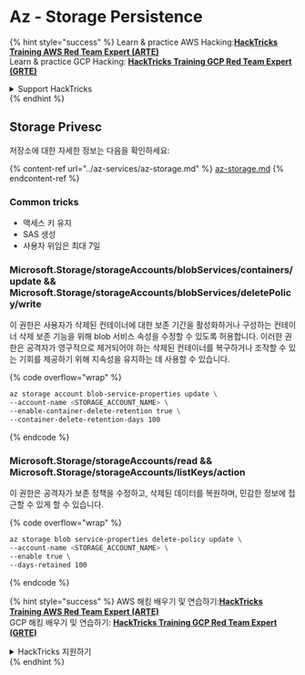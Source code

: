 # Az - Storage Persistence

{% hint style="success" %}
Learn & practice AWS Hacking:<img src="../../../.gitbook/assets/image (1) (1) (1) (1).png" alt="" data-size="line">[**HackTricks Training AWS Red Team Expert (ARTE)**](https://training.hacktricks.xyz/courses/arte)<img src="../../../.gitbook/assets/image (1) (1) (1) (1).png" alt="" data-size="line">\
Learn & practice GCP Hacking: <img src="../../../.gitbook/assets/image (2) (1).png" alt="" data-size="line">[**HackTricks Training GCP Red Team Expert (GRTE)**<img src="../../../.gitbook/assets/image (2) (1).png" alt="" data-size="line">](https://training.hacktricks.xyz/courses/grte)

<details>

<summary>Support HackTricks</summary>

* Check the [**subscription plans**](https://github.com/sponsors/carlospolop)!
* **Join the** 💬 [**Discord group**](https://discord.gg/hRep4RUj7f) or the [**telegram group**](https://t.me/peass) or **follow** us on **Twitter** 🐦 [**@hacktricks\_live**](https://twitter.com/hacktricks_live)**.**
* **Share hacking tricks by submitting PRs to the** [**HackTricks**](https://github.com/carlospolop/hacktricks) and [**HackTricks Cloud**](https://github.com/carlospolop/hacktricks-cloud) github repos.

</details>
{% endhint %}

## Storage Privesc

저장소에 대한 자세한 정보는 다음을 확인하세요:

{% content-ref url="../az-services/az-storage.md" %}
[az-storage.md](../az-services/az-storage.md)
{% endcontent-ref %}

### Common tricks

* 액세스 키 유지
* SAS 생성
* 사용자 위임은 최대 7일

### Microsoft.Storage/storageAccounts/blobServices/containers/update && Microsoft.Storage/storageAccounts/blobServices/deletePolicy/write

이 권한은 사용자가 삭제된 컨테이너에 대한 보존 기간을 활성화하거나 구성하는 컨테이너 삭제 보존 기능을 위해 blob 서비스 속성을 수정할 수 있도록 허용합니다. 이러한 권한은 공격자가 영구적으로 제거되어야 하는 삭제된 컨테이너를 복구하거나 조작할 수 있는 기회를 제공하기 위해 지속성을 유지하는 데 사용할 수 있습니다. 

{% code overflow="wrap" %}
```bash
az storage account blob-service-properties update \
--account-name <STORAGE_ACCOUNT_NAME> \
--enable-container-delete-retention true \
--container-delete-retention-days 100
```
{% endcode %}

### Microsoft.Storage/storageAccounts/read && Microsoft.Storage/storageAccounts/listKeys/action

이 권한은 공격자가 보존 정책을 수정하고, 삭제된 데이터를 복원하며, 민감한 정보에 접근할 수 있게 할 수 있습니다.

{% code overflow="wrap" %}
```bash
az storage blob service-properties delete-policy update \
--account-name <STORAGE_ACCOUNT_NAME> \
--enable true \
--days-retained 100
```
{% endcode %}

{% hint style="success" %}
AWS 해킹 배우기 및 연습하기:<img src="../../../.gitbook/assets/image (1) (1) (1) (1).png" alt="" data-size="line">[**HackTricks Training AWS Red Team Expert (ARTE)**](https://training.hacktricks.xyz/courses/arte)<img src="../../../.gitbook/assets/image (1) (1) (1) (1).png" alt="" data-size="line">\
GCP 해킹 배우기 및 연습하기: <img src="../../../.gitbook/assets/image (2) (1).png" alt="" data-size="line">[**HackTricks Training GCP Red Team Expert (GRTE)**<img src="../../../.gitbook/assets/image (2) (1).png" alt="" data-size="line">](https://training.hacktricks.xyz/courses/grte)

<details>

<summary>HackTricks 지원하기</summary>

* [**구독 계획**](https://github.com/sponsors/carlospolop) 확인하기!
* **💬 [**Discord 그룹**](https://discord.gg/hRep4RUj7f) 또는 [**텔레그램 그룹**](https://t.me/peass)에 참여하거나 **Twitter** 🐦 [**@hacktricks\_live**](https://twitter.com/hacktricks_live)**를 팔로우하세요.**
* **[**HackTricks**](https://github.com/carlospolop/hacktricks) 및 [**HackTricks Cloud**](https://github.com/carlospolop/hacktricks-cloud) 깃허브 리포지토리에 PR을 제출하여 해킹 트릭을 공유하세요.**

</details>
{% endhint %}
